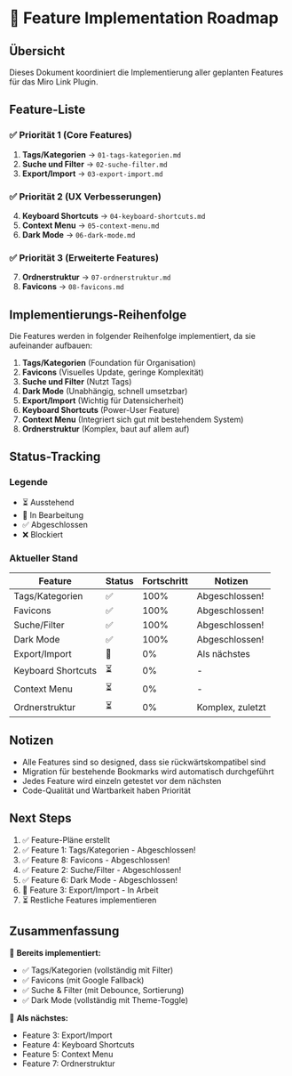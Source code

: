 # 🚀 Feature Implementation Roadmap

## Übersicht
Dieses Dokument koordiniert die Implementierung aller geplanten Features für das Miro Link Plugin.

## Feature-Liste

### ✅ Priorität 1 (Core Features)
1. **Tags/Kategorien** → `01-tags-kategorien.md`
2. **Suche und Filter** → `02-suche-filter.md`
3. **Export/Import** → `03-export-import.md`

### ✅ Priorität 2 (UX Verbesserungen)
4. **Keyboard Shortcuts** → `04-keyboard-shortcuts.md`
5. **Context Menu** → `05-context-menu.md`
6. **Dark Mode** → `06-dark-mode.md`

### ✅ Priorität 3 (Erweiterte Features)
7. **Ordnerstruktur** → `07-ordnerstruktur.md`
8. **Favicons** → `08-favicons.md`

## Implementierungs-Reihenfolge

Die Features werden in folgender Reihenfolge implementiert, da sie aufeinander aufbauen:

1. **Tags/Kategorien** (Foundation für Organisation)
2. **Favicons** (Visuelles Update, geringe Komplexität)
3. **Suche und Filter** (Nutzt Tags)
4. **Dark Mode** (Unabhängig, schnell umsetzbar)
5. **Export/Import** (Wichtig für Datensicherheit)
6. **Keyboard Shortcuts** (Power-User Feature)
7. **Context Menu** (Integriert sich gut mit bestehendem System)
8. **Ordnerstruktur** (Komplex, baut auf allem auf)

## Status-Tracking

### Legende
- ⏳ Ausstehend
- 🚧 In Bearbeitung
- ✅ Abgeschlossen
- ❌ Blockiert

### Aktueller Stand
| Feature | Status | Fortschritt | Notizen |
|---------|--------|-------------|---------|
| Tags/Kategorien | ✅ | 100% | Abgeschlossen! |
| Favicons | ✅ | 100% | Abgeschlossen! |
| Suche/Filter | ✅ | 100% | Abgeschlossen! |
| Dark Mode | ✅ | 100% | Abgeschlossen! |
| Export/Import | 🚧 | 0% | Als nächstes |
| Keyboard Shortcuts | ⏳ | 0% | - |
| Context Menu | ⏳ | 0% | - |
| Ordnerstruktur | ⏳ | 0% | Komplex, zuletzt |

## Notizen

- Alle Features sind so designed, dass sie rückwärtskompatibel sind
- Migration für bestehende Bookmarks wird automatisch durchgeführt
- Jedes Feature wird einzeln getestet vor dem nächsten
- Code-Qualität und Wartbarkeit haben Priorität

## Next Steps
1. ✅ Feature-Pläne erstellt
2. ✅ Feature 1: Tags/Kategorien - Abgeschlossen!
3. ✅ Feature 8: Favicons - Abgeschlossen!
4. ✅ Feature 2: Suche/Filter - Abgeschlossen!
5. ✅ Feature 6: Dark Mode - Abgeschlossen!
6. 🚧 Feature 3: Export/Import - In Arbeit
7. ⏳ Restliche Features implementieren

## Zusammenfassung

🎉 **Bereits implementiert:**
- ✅ Tags/Kategorien (vollständig mit Filter)
- ✅ Favicons (mit Google Fallback)
- ✅ Suche & Filter (mit Debounce, Sortierung)
- ✅ Dark Mode (vollständig mit Theme-Toggle)

🚧 **Als nächstes:**
- Feature 3: Export/Import
- Feature 4: Keyboard Shortcuts
- Feature 5: Context Menu
- Feature 7: Ordnerstruktur

